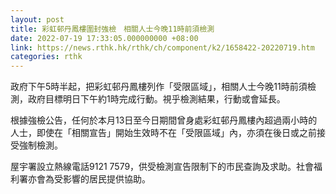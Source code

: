 ```yaml
---
layout: post
title: 彩虹邨丹鳳樓圍封強檢　相關人士今晚11時前須檢測
date: 2022-07-19 17:33:05.000000000 +08:00
link: https://news.rthk.hk/rthk/ch/component/k2/1658422-20220719.htm
categories: rthk
---
```


政府下午5時半起，把彩虹邨丹鳳樓列作「受限區域」，相關人士今晚11時前須檢測，政府目標明日下午約1時完成行動。視乎檢測結果，行動或會延長。

根據強檢公告，任何於本月13日至今日期間曾身處彩虹邨丹鳳樓內超過兩小時的人士，即使在「相關宣告」開始生效時不在「受限區域」內，亦須在後日或之前接受強制檢測。

屋宇署設立熱線電話9121 7579，供受檢測宣告限制下的市民查詢及求助。社會福利署亦會為受影響的居民提供協助。
